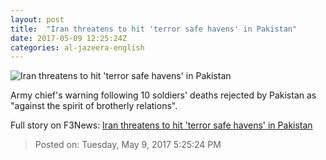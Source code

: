 ```yaml
---
layout: post
title:  "Iran threatens to hit 'terror safe havens' in Pakistan"
date: 2017-05-09 12:25:24Z
categories: al-jazeera-english
---
```


![Iran threatens to hit 'terror safe havens' in Pakistan](http://www.aljazeera.com/mritems/Images/2017/5/9/f1d006215f1a4a88b87439628a0f6e6b_18.jpg)

Army chief's warning following 10 soldiers' deaths rejected by Pakistan as "against the spirit of brotherly relations".


Full story on F3News: [Iran threatens to hit 'terror safe havens' in Pakistan](http://www.f3nws.com/n/F2eEK)

> Posted on: Tuesday, May 9, 2017 5:25:24 PM
